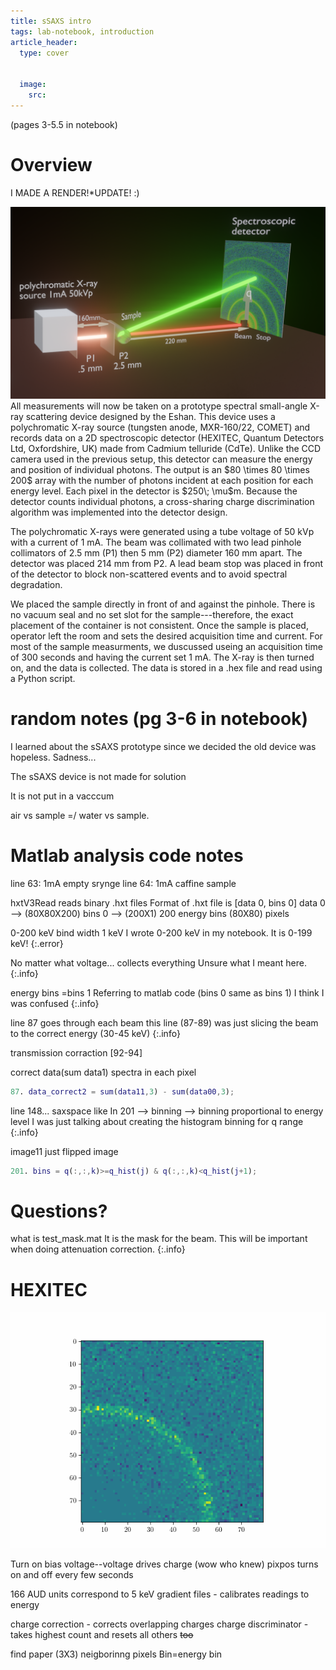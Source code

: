 ```yaml
---
title: sSAXS intro 
tags: lab-notebook, introduction
article_header:
  type: cover
   

  image:
    src: 
---
```

(pages 3-5.5 in notebook)
# Overview 
I MADE A RENDER!*UPDATE! :) 

<img class="image image--xl" src="/files/ssaxs5.png"/>
All measurements will now be taken on a prototype spectral small-angle X-ray scattering device designed by the Eshan. This device uses a polychromatic X-ray source (tungsten anode, MXR-160/22, COMET) and records data on a 2D spectroscopic detector (HEXITEC, Quantum Detectors Ltd, Oxfordshire, UK) made from Cadmium telluride (CdTe). Unlike the CCD camera used in the previous setup, this detector can measure the energy and position of individual photons. The output is an $80 \times 80 \times 200$ array with the number of photons incident at each position for each energy level. Each pixel in the detector is $250\; \mu$m. Because the detector counts individual photons, a cross-sharing charge discrimination algorithm was implemented into the detector design. 

The polychromatic X-rays were generated using a tube voltage of 50 kVp with a current of 1 mA. The beam was collimated with two lead pinhole collimators of 2.5 mm (P1) then 5 mm (P2) diameter 160 mm apart. The detector was placed 214 mm from P2. A lead beam stop was placed in front of the detector to block non-scattered events and to avoid spectral degradation. 

We placed the sample directly in front of and against the pinhole. There is no vacuum seal and no set slot for the sample---therefore, the exact placement of the container is not consistent. Once the sample is placed,  operator left the room and sets the desired acquisition time and current. For most of the sample measurments, we duscussed useing an acquisition time of 300 seconds and having the current set 1 mA. The X-ray is then turned on, and the data is collected. The data is stored in a .hex file and read using a Python script.



# random notes (pg 3-6 in notebook)



I learned about the sSAXS prototype since we decided the old device was hopeless. Sadness...

The sSAXS device is not made for solution 

It is not put in a vacccum 

air vs sample =/ water vs sample. 

# Matlab analysis code notes
line 63: 1mA empty srynge 
line 64: 1mA caffine sample 

hxtV3Read reads binary .hxt files 
Format of .hxt file is 
[data 0, bins 0] 
data 0 --> (80X80X200)
bins 0 --> (200X1)
200 energy bins (80X80) pixels

0-200 keV bind width 1 keV
I wrote 0-200 keV in my notebook. It is 0-199 keV!
{:.error}

No matter what voltage... collects everything
Unsure what I meant here.
{:.info}

energy bins =bins 1
Referring to matlab code (bins 0 same as bins 1) I think I was confused 
{:.info}

line 87 goes through each beam 
this line (87-89) was just slicing the beam to the correct energy (30-45 keV)
{:.info}

transmission corraction [92-94]

correct data(sum data1)
spectra in each pixel 

```Matlab
87. data_correct2 = sum(data11,3) - sum(data00,3); 
```
line 148... saxspace like
In 201 --> binning --> binning proportional to energy level
I was just talking about creating the histogram binning for q range 
{:.info}

image11 just flipped image 

```Matlab
201. bins = q(:,:,k)>=q_hist(j) & q(:,:,k)<q_hist(j+1);

```

# Questions?
what is test_mask.mat 
It is the mask for the beam. This will be important when doing attenuation correction.
{:.info}

# HEXITEC

![Alt Text](/files/caffeinez.gif)



Turn on bias voltage--voltage drives charge (wow who knew) pixpos
turns on and off every few seconds 

166 AUD units correspond to 5 keV
gradient files - calibrates readings to energy

charge correction - corrects overlapping charges 
charge discriminator - takes highest count and resets all others ~~too~~

find paper (3X3) neigborinng pixels 
Bin=energy bin 
 
